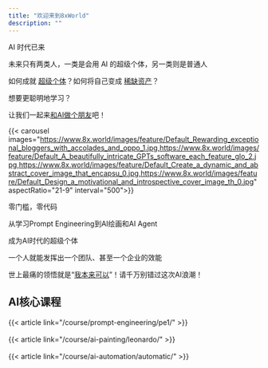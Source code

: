 ```yaml
---
title: "欢迎来到8xWorld"
description: ""
---
```


AI 时代已来

未来只有两类人，一类是会用 AI 的超级个体，另一类则是普通人

如何成就 [超级个体](#)？如何将自己变成 [稀缺资产](#)？

想要更聪明地学习？

让我们一起来[和AI做个朋友](https://8x.world/)吧！




{{< carousel images="https://www.8x.world/images/feature/Default_Rewarding_exceptional_bloggers_with_accolades_and_oppo_1.jpg,https://www.8x.world/images/feature/Default_A_beautifully_intricate_GPTs_software_each_feature_glo_2.jpg,https://www.8x.world/images/feature/Default_Create_a_dynamic_and_abstract_cover_image_that_encapsu_0.jpg,https://www.8x.world/images/feature/Default_Design_a_motivational_and_introspective_cover_image_th_0.jpg" aspectRatio="21-9" interval="500">}}




零门槛，零代码

从学习Prompt Engineering到AI绘画和AI Agent

成为AI时代的超级个体

一个人就能发挥出一个团队、甚至一个企业的效能

世上最痛的领悟就是“[我本来可以](#)”！请千万别错过这次AI浪潮！


## AI核心课程
{{< article link="/course/prompt-engineering/pe1/" >}}
　

{{< article link="/course/ai-painting/leonardo/" >}}
　

{{< article link="/course/ai-automation/automatic/" >}} 　
　

